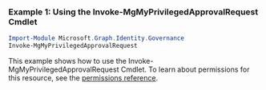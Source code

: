### Example 1: Using the Invoke-MgMyPrivilegedApprovalRequest Cmdlet
```powershell
Import-Module Microsoft.Graph.Identity.Governance
Invoke-MgMyPrivilegedApprovalRequest
```
This example shows how to use the Invoke-MgMyPrivilegedApprovalRequest Cmdlet.
To learn about permissions for this resource, see the [permissions reference](/graph/permissions-reference).
